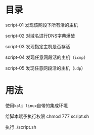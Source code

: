 目录
====
script-01 发现该网段下所有活的主机

script-02 对域名进行DNS字典爆破 

script-03 发现指定主机是否存活

script-04 发现任意网段活的主机（`icmp`）

script-05 发现任意网段活的主机（`udp`）


用法
====
使用`kali linux`自带的集成环境

给脚本赋予执行权限
chmod 777 script.sh 

执行
./script.sh 
